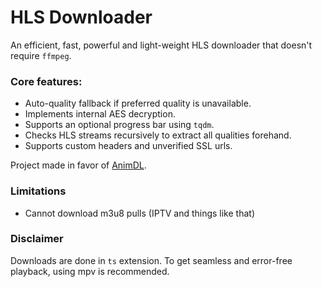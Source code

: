 <h1> HLS Downloader </h1>

An efficient, fast, powerful and light-weight HLS downloader that doesn't require `ffmpeg`.

### Core features:

- Auto-quality fallback if preferred quality is unavailable.
- Implements internal AES decryption.
- Supports an optional progress bar using `tqdm`.
- Checks HLS streams recursively to extract all qualities forehand.
- Supports custom headers and unverified SSL urls.

Project made in favor of [AnimDL](https://github.com/justfoolingaround/animdl).

### Limitations

- Cannot download m3u8 pulls (IPTV and things like that)

### Disclaimer

Downloads are done in `ts` extension. To get seamless and error-free playback, using mpv is recommended.